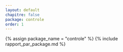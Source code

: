 ```yaml
---
layout: default
chapitre: false
package: controle
order: 1
---
```


{% assign package_name = "controle" %}
{% include rapport_par_package.md %}